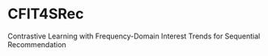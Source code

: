 # CFIT4SRec
Contrastive Learning with Frequency-Domain Interest Trends for Sequential Recommendation
